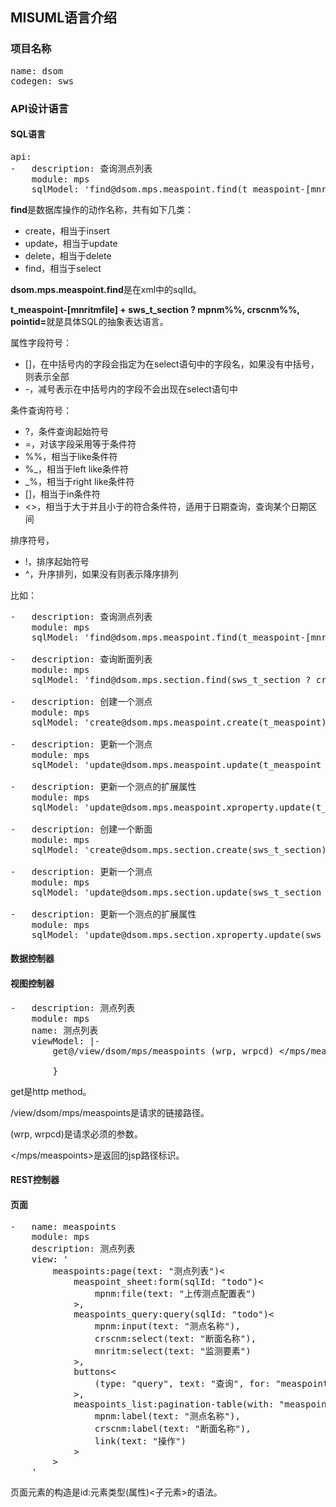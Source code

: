 ## MISUML语言介绍

### 项目名称

<pre>
name: dsom
codegen: sws
</pre>

### API设计语言

#### SQL语言

<pre>
api:
-   description: 查询测点列表
    module: mps
    sqlModel: 'find@dsom.mps.measpoint.find(t_measpoint-[mnritmfile] + sws_t_section ? mpnm%%, crscnm%%, pointid=)'
</pre>

<b>find</b>是数据库操作的动作名称，共有如下几类：

- create，相当于insert
- update，相当于update
- delete，相当于delete
- find，相当于select

<b>dsom.mps.measpoint.find</b>是在xml中的sqlId。


<b>t_measpoint-[mnritmfile] + sws_t_section ? mpnm%%, crscnm%%, pointid=</b>就是具体SQL的抽象表达语言。

属性字段符号：

- []，在中括号内的字段会指定为在select语句中的字段名，如果没有中括号，则表示全部
- -，减号表示在中括号内的字段不会出现在select语句中

条件查询符号：

- ?，条件查询起始符号
- =，对该字段采用等于条件符
- %%，相当于like条件符
- %_，相当于left like条件符
- _%，相当于right like条件符
- []，相当于in条件符
- <>，相当于大于并且小于的符合条件符，适用于日期查询，查询某个日期区间

排序符号，

- !，排序起始符号
- ^，升序排列，如果没有则表示降序排列 

比如：

<pre>
-   description: 查询测点列表
    module: mps
    sqlModel: 'find@dsom.mps.measpoint.find(t_measpoint-[mnritmfile] + sws_t_section ? mpnm%%, crscnm%%, pointid=)'

-   description: 查询断面列表
    module: mps
    sqlModel: 'find@dsom.mps.section.find(sws_t_section ? crscnm%%, pointid=)'

-   description: 创建一个测点
    module: mps
    sqlModel: 'create@dsom.mps.measpoint.create(t_measpoint)'

-   description: 更新一个测点
    module: mps
    sqlModel: 'update@dsom.mps.measpoint.update(t_measpoint ? pointid=)'

-   description: 更新一个测点的扩展属性
    module: mps
    sqlModel: 'update@dsom.mps.measpoint.xproperty.update(t_measpoint[xproperty] ? pointid=)'

-   description: 创建一个断面
    module: mps
    sqlModel: 'create@dsom.mps.section.create(sws_t_section)'

-   description: 更新一个测点
    module: mps
    sqlModel: 'update@dsom.mps.section.update(sws_t_section ? crsc=)'

-   description: 更新一个测点的扩展属性
    module: mps
    sqlModel: 'update@dsom.mps.section.xproperty.update(sws_t_section[xproperty] ? crsc=)'
</pre>

#### 数据控制器

#### 视图控制器
<pre>
-   description: 测点列表
    module: mps
    name: 测点列表
    viewModel: |-
        get@/view/dsom/mps/measpoints (wrp, wrpcd) &lt;/mps/measpoints&gt; {

        }
</pre>

get是http method。

/view/dsom/mps/measpoints是请求的链接路径。

(wrp, wrpcd)是请求必须的参数。

</mps/measpoints>是返回的jsp路径标识。

#### REST控制器

#### 页面

<pre>
-   name: measpoints
    module: mps
    description: 测点列表
    view: '
        measpoints:page(text: "测点列表")<
            measpoint_sheet:form(sqlId: "todo")<
                mpnm:file(text: "上传测点配置表")
            >,
            measpoints_query:query(sqlId: "todo")<
                mpnm:input(text: "测点名称"),
                crscnm:select(text: "断面名称"),
                mnritm:select(text: "监测要素")
            >,
            buttons<
                (type: "query", text: "查询", for: "measpoints_list")
            >,
            measpoints_list:pagination-table(with: "measpoints_query")<
                mpnm:label(text: "测点名称"),
                crscnm:label(text: "断面名称"),
                link(text: "操作")
            >
        >
    '
</pre>

页面元素的构造是id:元素类型(属性)<子元素>的语法。